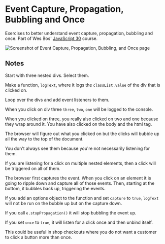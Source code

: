 # Event Capture, Propagation, Bubbling and Once

Exercises to better understand event capture, propagation, bubbling and once. Part of Wes Bos'
[JavaScript 30](https://javascript30.com/) course.

![Screenshot of Event Capture, Propagation, Bubbling, and Once page ](https://res.cloudinary.com/gerhynes/image/upload/v1517777730/Screenshot-2018-2-4_Understanding_JavaScript_s_Capture_z70wgb.png)

## Notes

Start with three nested divs. Select them.

Make a function, `logText`, where it logs the `classList.value` of the div that is clicked on.

Loop over the divs and add event listeners to them.

When you click on div three `three`, `two`, `one` will be logged to the console.

When you clicked on three, you really also clicked on two and one because they wrap around it. You have also clicked on the body and the html tag.

The browser will figure out what you clicked on but the clicks will bubble up all the way to the top of the document.

You don't always see them because you're not necessarily listening for them.

If you are listening for a click on multiple nested elements, then a click will be triggered on all of them.

The browser first captures the event. When you click on an element it is going to ripple down and capture all of those events. Then, starting at the bottom, it bubbles back up, triggering the events.

If you add an options object to the function and set `capture` to `true`, `logText` will not be run on the bubble up but on the capture down.

If you call `e.stopPropagation()` it will stop bubbling the event up.

If you set `once` to `true`, it will listen for a click once and then unbind itself.

This could be useful in shop checkouts where you do not want a customer to click a button more than once.
